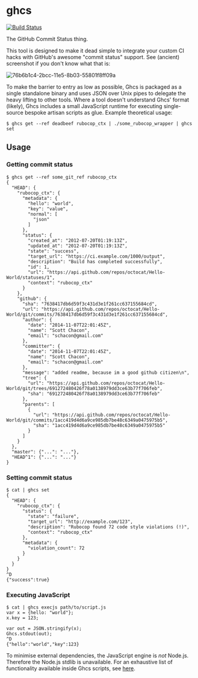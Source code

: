 # ghcs

[![Build Status](https://travis-ci.org/aidansteele/ghcs.svg?branch=master)](https://travis-ci.org/aidansteele/ghcs)

The GitHub Commit Status thing.

This tool is designed to make it dead simple to integrate your custom CI hacks
with GitHub's awesome "commit status" support. See (ancient) screenshot if you
don't know what that is:

![76b6b1c4-2bcc-11e5-8b03-55801f8ff09a](https://cloud.githubusercontent.com/assets/369053/12695377/44cc1350-c7a0-11e5-98ed-8accfe082977.png)

To make the barrier to entry as low as possible, Ghcs is packaged as a single
standalone binary and uses JSON over Unix pipes to delegate the heavy lifting
to other tools. Where a tool doesn't understand Ghcs' format (likely), Ghcs
includes a small JavaScript runtime for executing single-source bespoke artisan
scripts as glue. Example theoretical usage:

```
$ ghcs get --ref deadbeef rubocop_ctx | ./some_rubocop_wrapper | ghcs set
```

## Usage

### Getting commit status

```
$ ghcs get --ref some_git_ref rubocop_ctx
{
  "HEAD": {
    "rubocop_ctx": {
      "metadata": {
        "hello": "world",
        "key": "value",
        "normal": [
          "json"
        ]
      },
      "status": {
        "created_at": "2012-07-20T01:19:13Z",
        "updated_at": "2012-07-20T01:19:13Z",
        "state": "success",
        "target_url": "https://ci.example.com/1000/output",
        "description": "Build has completed successfully",
        "id": 1,
        "url": "https://api.github.com/repos/octocat/Hello-World/statuses/1",
        "context": "rubocop_ctx"
      }
    },
    "github": {
      "sha": "7638417db6d59f3c431d3e1f261cc637155684cd",
      "url": "https://api.github.com/repos/octocat/Hello-World/git/commits/7638417db6d59f3c431d3e1f261cc637155684cd",
      "author": {
        "date": "2014-11-07T22:01:45Z",
        "name": "Scott Chacon",
        "email": "schacon@gmail.com"
      },
      "committer": {
        "date": "2014-11-07T22:01:45Z",
        "name": "Scott Chacon",
        "email": "schacon@gmail.com"
      },
      "message": "added readme, because im a good github citizen\n",
      "tree": {
        "url": "https://api.github.com/repos/octocat/Hello-World/git/trees/691272480426f78a0138979dd3ce63b77f706feb",
        "sha": "691272480426f78a0138979dd3ce63b77f706feb"
      },
      "parents": [
        {
          "url": "https://api.github.com/repos/octocat/Hello-World/git/commits/1acc419d4d6a9ce985db7be48c6349a0475975b5",
          "sha": "1acc419d4d6a9ce985db7be48c6349a0475975b5"
        }
      ]
    }
  },
  "master": {"...": "..."},
  "HEAD^1": {"...": "..."}
}
```

### Setting commit status

```
$ cat | ghcs set
{
  "HEAD": {
    "rubocop_ctx": {
      "status": {
        "state": "failure",
        "target_url": "http://example.com/123",
        "description": "Rubocop found 72 code style violations (!)",
        "context": "rubocop_ctx"
      },
      "metadata": {
        "violation_count": 72
      }
    }
  }
}
^D
{"success":true}
```

### Executing JavaScript

```
$ cat | ghcs execjs path/to/script.js
var x = {hello: "world"};
x.key = 123;

var out = JSON.stringify(x);
Ghcs.stdout(out);
^D
{"hello":"world","key":123}
```

To minimise external dependencies, the JavaScript engine is _not_ Node.js.
Therefore the Node.js stdlib is unavailable. For an exhaustive list of
functionality available inside Ghcs scripts, see [here]().
